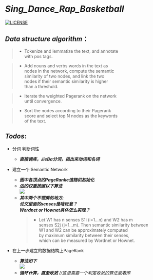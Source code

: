 # ***Sing_Dance_Rap_Basketball***
[![LICENSE](https://img.shields.io/badge/license-Anti%20996-blue.svg?style=flat-square)](https://github.com/Yulibao/Sing_Dance_Rap_Basketball/blob/master/LICENSE)

## ***Data structure algorithm***：
> * Tokenize and lemmatize the text, and annotate  
with pos tags.

> * Add nouns and verbs words in the text as  
nodes in the network, compute the semantic  
similarity of two nodes, and link the two  
nodes if their semantic similarity is higher  
than a threshold.

> * Iterate the weighted Pagerank on the network  
until convergence.

> * Sort the nodes according to their Pagerank  
score and select top N nodes as the keywords  
of the text.

## ***Todos***:
*  分词 判断词性
   * ***直接调库，JieBa分词，挑出来动词和名词***
* 建立一个 Semantic Network
   * ***图中各顶点的PageRanke值随机初始化*** 
   * ***边的权重按照以下算法***  
   ![](https://s2.ax1x.com/2019/05/04/EdiC11.png)  
   * ***其中两个不理解的地方:***  
     ***论文里面的senses是啥玩意？***  
     ***Wordnet or Hownet具体怎么实现？***
     > * Let W1 has n senses S1i (i=1…n) and W2 has m  
       senses S2j (j=1…m). Then semantic similarity between  
       W1 and W2 can be approximately computed  
       by maximum similarity between their senses,  
       which can be measured by Wordnet or Hownet.

* 在上一步建立的数据结构上PageRank  
  * ***算法如下***  
    ![](https://s2.ax1x.com/2019/05/04/EdC5xx.png)
  * ***循环计算，直至收敛*** *//这里需要一个判定收敛的算法或者库*
